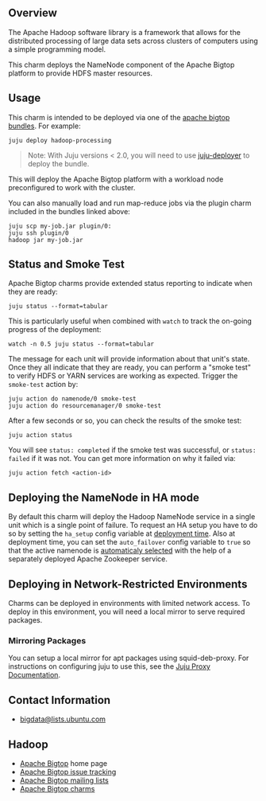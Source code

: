 <!--
  Licensed to the Apache Software Foundation (ASF) under one or more
  contributor license agreements.  See the NOTICE file distributed with
  this work for additional information regarding copyright ownership.
  The ASF licenses this file to You under the Apache License, Version 2.0
  (the "License"); you may not use this file except in compliance with
  the License.  You may obtain a copy of the License at

       http://www.apache.org/licenses/LICENSE-2.0

  Unless required by applicable law or agreed to in writing, software
  distributed under the License is distributed on an "AS IS" BASIS,
  WITHOUT WARRANTIES OR CONDITIONS OF ANY KIND, either express or implied.
  See the License for the specific language governing permissions and
  limitations under the License.
-->
## Overview

The Apache Hadoop software library is a framework that allows for the
distributed processing of large data sets across clusters of computers
using a simple programming model.

This charm deploys the NameNode component of the Apache Bigtop platform
to provide HDFS master resources.


## Usage

This charm is intended to be deployed via one of the
[apache bigtop bundles](https://jujucharms.com/u/bigdata-dev/#bundles).
For example:

    juju deploy hadoop-processing

> Note: With Juju versions < 2.0, you will need to use [juju-deployer][] to
deploy the bundle.

This will deploy the Apache Bigtop platform with a workload node
preconfigured to work with the cluster.

You can also manually load and run map-reduce jobs via the plugin charm
included in the bundles linked above:

    juju scp my-job.jar plugin/0:
    juju ssh plugin/0
    hadoop jar my-job.jar


[juju-deployer]: https://pypi.python.org/pypi/juju-deployer/


## Status and Smoke Test

Apache Bigtop charms provide extended status reporting to indicate when they
are ready:

    juju status --format=tabular

This is particularly useful when combined with `watch` to track the on-going
progress of the deployment:

    watch -n 0.5 juju status --format=tabular

The message for each unit will provide information about that unit's state.
Once they all indicate that they are ready, you can perform a "smoke test"
to verify HDFS or YARN services are working as expected. Trigger the
`smoke-test` action by:

    juju action do namenode/0 smoke-test
    juju action do resourcemanager/0 smoke-test

After a few seconds or so, you can check the results of the smoke test:

    juju action status

You will see `status: completed` if the smoke test was successful, or
`status: failed` if it was not.  You can get more information on why it failed
via:

    juju action fetch <action-id>


## Deploying the NameNode in HA mode

By default this charm will deploy the Hadoop NameNode service in a single
unit which is a single point of failure. To request an HA setup
you have to do so by setting the `ha_setup` config variable at 
[deployment time](https://jujucharms.com/docs/stable/charms-config).
Also at deployment time, you can set the `auto_failover` config variable
to `true` so that the active namenode is 
[automaticaly selected](https://hadoop.apache.org/docs/r2.7.1/hadoop-project-dist/hadoop-hdfs/HDFSHighAvailabilityWithQJM.html#Automatic_Failover)
with the help of a separately deployed Apache Zookeeper service.


## Deploying in Network-Restricted Environments

Charms can be deployed in environments with limited network access. To deploy
in this environment, you will need a local mirror to serve required packages.


### Mirroring Packages

You can setup a local mirror for apt packages using squid-deb-proxy.
For instructions on configuring juju to use this, see the
[Juju Proxy Documentation](https://juju.ubuntu.com/docs/howto-proxies.html).


## Contact Information

- <bigdata@lists.ubuntu.com>


## Hadoop

- [Apache Bigtop](http://bigtop.apache.org/) home page
- [Apache Bigtop issue tracking](http://bigtop.apache.org/issue-tracking.html)
- [Apache Bigtop mailing lists](http://bigtop.apache.org/mail-lists.html)
- [Apache Bigtop charms](https://jujucharms.com/q/apache/bigtop)
